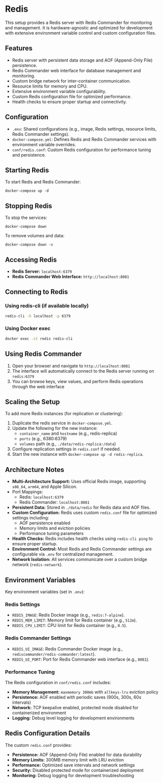 # Redis

This setup provides a Redis server with Redis Commander for monitoring and management. It is hardware-agnostic and optimized for development with extensive environment variable control and custom configuration files.

## Features

-   Redis server with persistent data storage and AOF (Append-Only File) persistence.
-   Redis Commander web interface for database management and monitoring.
-   Custom bridge network for inter-container communication.
-   Resource limits for memory and CPU.
-   Extensive environment variable configurability.
-   Custom Redis configuration file for optimized performance.
-   Health checks to ensure proper startup and connectivity.

## Configuration

-   `.env`: Shared configurations (e.g., image, Redis settings, resource limits, Redis Commander settings).
-   `docker-compose.yml`: Defines Redis and Redis Commander services with environment variable overrides.
-   `conf/redis.conf`: Custom Redis configuration for performance tuning and persistence.

## Starting Redis

To start Redis and Redis Commander:

```
docker-compose up -d
```

## Stopping Redis

To stop the services:

```
docker-compose down
```

To remove volumes and data:

```
docker-compose down -v
```

## Accessing Redis

-   **Redis Server:** `localhost:6379`
-   **Redis Commander Web Interface:** `http://localhost:8081`

## Connecting to Redis

### Using redis-cli (if available locally)

```bash
redis-cli -h localhost -p 6379
```

### Using Docker exec

```bash
docker exec -it redis redis-cli
```

## Using Redis Commander

1. Open your browser and navigate to `http://localhost:8081`
2. The interface will automatically connect to the Redis server running on `redis:6379`
3. You can browse keys, view values, and perform Redis operations through the web interface

## Scaling the Setup

To add more Redis instances (for replication or clustering):

1. Duplicate the redis service in `docker-compose.yml`.
2. Update the following for the new instance:
    - `container_name` and `hostname` (e.g., redis-replica)
    - `ports` (e.g., 6380:6379)
    - `volumes` path (e.g., `./data/redis-replica:/data`)
3. Configure replication settings in `redis.conf` if needed.
4. Start the new instance with `docker-compose up -d redis-replica`.

## Architecture Notes

-   **Multi-Architecture Support:** Uses official Redis image, supporting `x86_64`, `arm64`, and Apple Silicon.
-   Port Mappings:
    -   Redis: `localhost:6379`
    -   Redis Commander: `localhost:8081`
-   **Persistent Data:** Stored in `./data/redis` for Redis data and AOF files.
-   **Custom Configuration:** Redis uses custom `redis.conf` file for optimized settings including:
    -   AOF persistence enabled
    -   Memory limits and eviction policies
    -   Performance tuning parameters
-   **Health Checks:** Redis includes health checks using `redis-cli ping` to ensure proper startup.
-   **Environment Control:** Most Redis and Redis Commander settings are configurable via `.env` for centralized management.
-   **Network Isolation:** All services communicate over a custom bridge network (`redis-network`).

## Environment Variables

Key environment variables (set in `.env`):

### Redis Settings

-   `REDIS_IMAGE`: Redis Docker image (e.g., `redis:7-alpine`).
-   `REDIS_MEM_LIMIT`: Memory limit for Redis container (e.g., `512m`).
-   `REDIS_CPU_LIMIT`: CPU limit for Redis container (e.g., `0.5`).

### Redis Commander Settings

-   `REDIS_UI_IMAGE`: Redis Commander Docker image (e.g., `rediscommander/redis-commander:latest`).
-   `REDIS_UI_PORT`: Port for Redis Commander web interface (e.g., `8081`).

### Performance Tuning

The Redis configuration in `conf/redis.conf` includes:

-   **Memory Management:** `maxmemory 300mb` with `allkeys-lru` eviction policy
-   **Persistence:** AOF enabled with periodic saves (900s, 300s, 60s intervals)
-   **Network:** TCP keepalive enabled, protected mode disabled for containerized environment
-   **Logging:** Debug level logging for development environments

## Redis Configuration Details

The custom `redis.conf` provides:

-   **Persistence:** AOF (Append-Only File) enabled for data durability
-   **Memory Limits:** 300MB memory limit with LRU eviction
-   **Performance:** Optimized save intervals and network settings
-   **Security:** Disabled protected mode for containerized deployment
-   **Monitoring:** Debug logging for development troubleshooting
